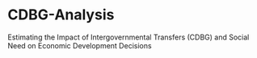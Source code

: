 # CDBG-Analysis
Estimating the Impact of Intergovernmental Transfers (CDBG) and Social Need on Economic Development Decisions

